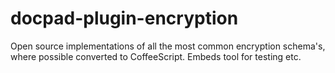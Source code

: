 docpad-plugin-encryption
========================

Open source implementations of all the most common encryption schema's, where possible converted to CoffeeScript. Embeds tool for testing etc.